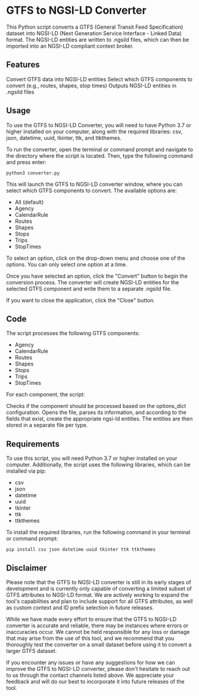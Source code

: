 # GTFS to NGSI-LD Converter
This Python script converts a GTFS (General Transit Feed Specification) dataset into NGSI-LD (Next Generation Service Interface - Linked Data) format. The NGSI-LD entities are written to .ngsild files, which can then be imported into an NGSI-LD compliant context broker.

## Features
Convert GTFS data into NGSI-LD entities
Select which GTFS components to convert (e.g., routes, shapes, stop times)
Outputs NGSI-LD entities in .ngsild files

## Usage
To use the GTFS to NGSI-LD Converter, you will need to have Python 3.7 or higher installed on your computer, along with the required libraries: csv, json, datetime, uuid, tkinter, ttk, and ttkthemes.

To run the converter, open the terminal or command prompt and navigate to the directory where the script is located. Then, type the following command and press enter:

```
python3 converter.py

```
This will launch the GTFS to NGSI-LD converter window, where you can select which GTFS components to convert. The available options are:

- All (default)
- Agency
- CalendarRule
- Routes
- Shapes
- Stops
- Trips
- StopTimes

To select an option, click on the drop-down menu and choose one of the options. You can only select one option at a time.

Once you have selected an option, click the "Convert" button to begin the conversion process. The converter will create NGSI-LD entities for the selected GTFS component and write them to a separate .ngsild file.

If you want to close the application, click the "Close" button.

## Code
The script processes the following GTFS components:

- Agency
- CalendarRule
- Routes
- Shapes
- Stops
- Trips
- StopTimes

For each component, the script:

Checks if the component should be processed based on the options_dict configuration.
Opens the file, parses its information, and according to the fields that exist, create the appropriate ngsi-ld entities.
The entities are then stored in a separate file per type.

## Requirements
To use this script, you will need Python 3.7 or higher installed on your computer. Additionally, the script uses the following libraries, which can be installed via pip:

- csv
- json
- datetime
- uuid
- tkinter
- ttk
- ttkthemes

To install the required libraries, run the following command in your terminal or command prompt:

```
pip install csv json datetime uuid tkinter ttk ttkthemes
```

## Disclaimer
Please note that the GTFS to NGSI-LD converter is still in its early stages of development and is currently only capable of converting a limited subset of GTFS attributes to NGSI-LD format. We are actively working to expand the tool's capabilities and plan to include support for all GTFS attributes, as well as custom context and ID prefix selection in future releases.

While we have made every effort to ensure that the GTFS to NGSI-LD converter is accurate and reliable, there may be instances where errors or inaccuracies occur. We cannot be held responsible for any loss or damage that may arise from the use of this tool, and we recommend that you thoroughly test the converter on a small dataset before using it to convert a larger GTFS dataset.

If you encounter any issues or have any suggestions for how we can improve the GTFS to NGSI-LD converter, please don't hesitate to reach out to us through the contact channels listed above. We appreciate your feedback and will do our best to incorporate it into future releases of the tool.
